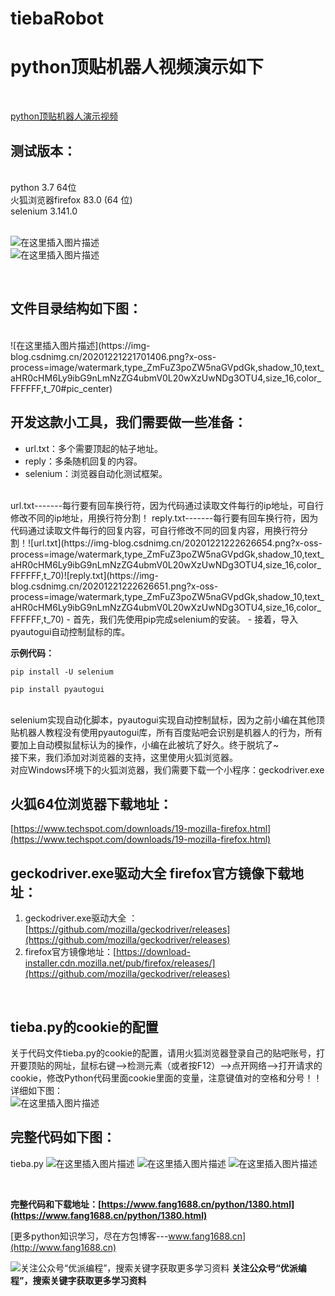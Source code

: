 # tiebaRobot
# python顶贴机器人视频演示如下
<br>



[python顶贴机器人演示视频](https://player.youku.com/embed/XNTAxOTIxNjUwMA==)
## 测试版本：

<br>
python 3.7 64位  <br>
火狐浏览器firefox 83.0 (64 位)  <br>
 selenium       3.141.0 <br>
<br>

![在这里插入图片描述](https://img-blog.csdnimg.cn/20201221224250688.png?x-oss-process=image/watermark,type_ZmFuZ3poZW5naGVpdGk,shadow_10,text_aHR0cHM6Ly9ibG9nLmNzZG4ubmV0L20wXzUwNDg3OTU4,size_16,color_FFFFFF,t_70)
 <br>
![在这里插入图片描述](https://img-blog.csdnimg.cn/20201221224250510.png)
 
 <br>

## 文件目录结构如下图：

<br>
![在这里插入图片描述](https://img-blog.csdnimg.cn/20201221221701406.png?x-oss-process=image/watermark,type_ZmFuZ3poZW5naGVpdGk,shadow_10,text_aHR0cHM6Ly9ibG9nLmNzZG4ubmV0L20wXzUwNDg3OTU4,size_16,color_FFFFFF,t_70#pic_center)

<br>

## 开发这款小工具，我们需要做一些准备：

 - url.txt：多个需要顶起的帖子地址。
 - reply：多条随机回复的内容。
 - selenium：浏览器自动化测试框架。
<br>
 url.txt-------每行要有回车换行符，因为代码通过读取文件每行的ip地址，可自行修改不同的ip地址，用换行符分割！
 reply.txt-------每行要有回车换行符，因为代码通过读取文件每行的回复内容，可自行修改不同的回复内容，用换行符分割！![url.txt](https://img-blog.csdnimg.cn/20201221222626654.png?x-oss-process=image/watermark,type_ZmFuZ3poZW5naGVpdGk,shadow_10,text_aHR0cHM6Ly9ibG9nLmNzZG4ubmV0L20wXzUwNDg3OTU4,size_16,color_FFFFFF,t_70)![reply.txt](https://img-blog.csdnimg.cn/20201221222626651.png?x-oss-process=image/watermark,type_ZmFuZ3poZW5naGVpdGk,shadow_10,text_aHR0cHM6Ly9ibG9nLmNzZG4ubmV0L20wXzUwNDg3OTU4,size_16,color_FFFFFF,t_70)
 - 首先，我们先使用pip完成selenium的安装。
 -   接着，导入pyautogui自动控制鼠标的库。


 
**示例代码：**
```
pip install -U selenium
```
```
pip install pyautogui
```
<br>
selenium实现自动化脚本，pyautogui实现自动控制鼠标，因为之前小编在其他顶贴机器人教程没有使用pyautogui库，所有百度贴吧会识别是机器人的行为，所有要加上自动模拟鼠标认为的操作，小编在此被坑了好久。终于脱坑了~<br>
接下来，我们添加对浏览器的支持，这里使用火狐浏览器。<br>
对应Windows环境下的火狐浏览器，我们需要下载一个小程序：geckodriver.exe

<br>

## 火狐64位浏览器下载地址：
[https://www.techspot.com/downloads/19-mozilla-firefox.html](https://www.techspot.com/downloads/19-mozilla-firefox.html)

## geckodriver.exe驱动大全 firefox官方镜像下载地址：
 1. geckodriver.exe驱动大全 ：[https://github.com/mozilla/geckodriver/releases](https://github.com/mozilla/geckodriver/releases)
 2. firefox官方镜像地址：[https://download-installer.cdn.mozilla.net/pub/firefox/releases/](https://github.com/mozilla/geckodriver/releases)
<br>

## tieba.py的cookie的配置

关于代码文件tieba.py的cookie的配置，请用火狐浏览器登录自己的贴吧账号，打开要顶贴的网址，鼠标右键-->检测元素（或者按F12）-->点开网络-->打开请求的cookie，修改Python代码里面cookie里面的变量，注意键值对的空格和分号！！详细如下图：<br>
![在这里插入图片描述](https://img-blog.csdnimg.cn/20201221224813555.png?x-oss-process=image/watermark,type_ZmFuZ3poZW5naGVpdGk,shadow_10,text_aHR0cHM6Ly9ibG9nLmNzZG4ubmV0L20wXzUwNDg3OTU4,size_16,color_FFFFFF,t_70#pic_center)
<br>

## 完整代码如下图：

tieba.py
![在这里插入图片描述](https://img-blog.csdnimg.cn/20201221221418134.png?x-oss-process=image/watermark,type_ZmFuZ3poZW5naGVpdGk,shadow_10,text_aHR0cHM6Ly9ibG9nLmNzZG4ubmV0L20wXzUwNDg3OTU4,size_16,color_FFFFFF,t_70)
![在这里插入图片描述](https://img-blog.csdnimg.cn/20201221221417811.png?x-oss-process=image/watermark,type_ZmFuZ3poZW5naGVpdGk,shadow_10,text_aHR0cHM6Ly9ibG9nLmNzZG4ubmV0L20wXzUwNDg3OTU4,size_16,color_FFFFFF,t_70)
![在这里插入图片描述](https://img-blog.csdnimg.cn/20201221221417665.png?x-oss-process=image/watermark,type_ZmFuZ3poZW5naGVpdGk,shadow_10,text_aHR0cHM6Ly9ibG9nLmNzZG4ubmV0L20wXzUwNDg3OTU4,size_16,color_FFFFFF,t_70)


<br>

**完整代码和下载地址：[https://www.fang1688.cn/python/1380.html](https://www.fang1688.cn/python/1380.html)**

[更多python知识学习，尽在方包博客---www.fang1688.cn](http://www.fang1688.cn)

![关注公众号“优派编程”，搜索关键字获取更多学习资料](https://www.fang1688.cn/wp-content/uploads/2020/07/qrcode_for_gh_1fd2e4a34038_258.jpg)
<strong>关注公众号“优派编程”，搜索关键字获取更多学习资料</strong>
